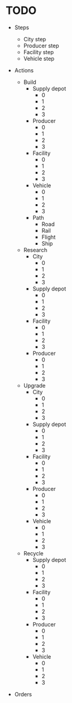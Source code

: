 # TODO

- Steps
  - City step
  - Producer step
  - Facility step
  - Vehicle step
- Actions
  - Build
    - Supply depot
      - 0
      - 1
      - 2
      - 3
    - Producer
      - 0
      - 1
      - 2
      - 3
    - Facility
      - 0
      - 1
      - 2
      - 3
    - Vehicle
      - 0
      - 1
      - 2
      - 3
    - Path
      - Road
      - Rail
      - Flight
      - Ship
  - Research
    - City
      - 0
      - 1
      - 2
      - 3
    - Supply depot
      - 0
      - 1
      - 2
      - 3
    - Facility
      - 0
      - 1
      - 2
      - 3
    - Producer
      - 0
      - 1
      - 2
      - 3
  - Upgrade
    - City
      - 0
      - 1
      - 2
      - 3
    - Supply depot
      - 0
      - 1
      - 2
      - 3
    - Facility
      - 0
      - 1
      - 2
      - 3
    - Producer
      - 0
      - 1
      - 2
      - 3
    - Vehicle
      - 0
      - 1
      - 2
      - 3
  - Recycle
    - Supply depot
      - 0
      - 1
      - 2
      - 3
    - Facility
      - 0
      - 1
      - 2
      - 3
    - Producer
      - 0
      - 1
      - 2
      - 3
    - Vehicle
      - 0
      - 1
      - 2
      - 3

- Orders
